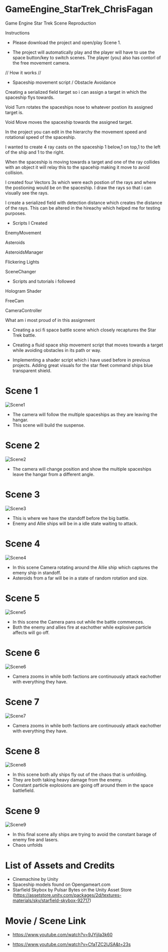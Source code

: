 # GameEngine_StarTrek_ChrisFagan
Game Engine Star Trek Scene Reproduction


Instructions

* Please download the project and open/play Scene 1.

* The project will automatically play and the player will have to use the space button/key to switch scenes. The player (you) also has contorl of the free movement camera. 

// How it works // 

* Spaceship movement script / Obstacle Avoidance 

Creating a serialized field target so i can assign a target in which the spaceship flys towards.

Void Turn rotates the spaceships nose to whatever postion its assigned target is.

Void Move moves the spaceship towards the assigned target.

In the project you can edit in the hierarchy the movement speed and rotational speed of the spaceship.

I wanted to create 4 ray casts on the spaceship
1 below,1 on top,1 to the left of the ship and 1 to the right.

When the spaceship is moving towards a target and one of the ray collides with an object it will relay this to the spacehip making it move to avoid collision.


I created four Vectors 3s which were each postion of the rays and where the postioning would be on the spaceship. 
I draw the rays so that i can visually see the rays. 

I create a serialized field with detection distance which creates the distance of the rays. This can be altered in the hireachy which helped me for testing purposes. 


* Scripts I Created

EnemyMovement

Asteroids

AsteroidsManager

Flickering Lights

SceneChanger

* Scripts and tutorials i followed

Hologram Shader

FreeCam

CameraController


What am i most proud of in this assignment

* Creating a sci fi space battle scene which closely recaptures the Star Trek battle.

* Creating a fluid space ship movement script that moves towards a target while avoiding obstacles in its path or way.

* Implementing a shader script which i have used before in previous projects. Adding  great visuals for the star fleet command ships blue transparent shield. 


Scene 1
=============

![Scene1](https://github.com/cfagan93/GameEngine_StarTrek_ChrisFagan/blob/master/StarTrekStoryBoard/Scene_1.JPG)

* The camera will follow the multiple spaceships as they are leaving the hangar.
* This scene will build the suspense.


Scene 2
=============

![Scene2](https://github.com/cfagan93/GameEngine_StarTrek_ChrisFagan/blob/master/StarTrekStoryBoard/Scene_2.JPG)
* The camera will change position and show the multiple spaceships leave the hangar from a different angle.


Scene 3
=============


![Scene3](https://github.com/cfagan93/GameEngine_StarTrek_ChrisFagan/blob/master/StarTrekStoryBoard/Scene_3.JPG)

* This is where we have the standoff before the big battle.
* Enemy and Allie ships will be in a idle state waiting to attack.


Scene 4
=============

![Scene4](https://github.com/cfagan93/GameEngine_StarTrek_ChrisFagan/blob/master/StarTrekStoryBoard/Scene_4.JPG)

* In this scene Camera rotating around the Allie ship which captures the emeny ship in standoff.
* Asteroids from a far will be in a state of random rotation and size.


Scene 5
=============

![Scene5](https://github.com/cfagan93/GameEngine_StarTrek_ChrisFagan/blob/master/StarTrekStoryBoard/Scene_5.JPG)

* In this scene the Camera pans out while the battle commences.
* Both the enemy and allies fire at eachother while explosive particle affects will go off.



Scene 6
=============

![Scene6](https://github.com/cfagan93/GameEngine_StarTrek_ChrisFagan/blob/master/StarTrekStoryBoard/Scene_6.JPG)


* Camera zooms in while both factions are continuously attack eachother with everything they have.




Scene 7
=============

![Scene7](https://github.com/cfagan93/GameEngine_StarTrek_ChrisFagan/blob/master/StarTrekStoryBoard/Scene_7.JPG)

* Camera zooms in while both factions are continuously attack eachother with everything they have.






Scene 8
=============


![Scene8](https://github.com/cfagan93/GameEngine_StarTrek_ChrisFagan/blob/master/StarTrekStoryBoard/Scene_8.JPG)

* In this scene both ally ships fly out of the chaos that is unfolding.
* They are both taking heavy damage from the enemy.
* Constant particle explosions are going off around them in the space battlefield.



Scene 9
=============

![Scene9](https://github.com/cfagan93/GameEngine_StarTrek_ChrisFagan/blob/master/StarTrekStoryBoard/Scene_9.JPG)

* In this final scene ally ships are trying to avoid the constant barage of enemy fire and lasers.
* Chaos unfolds



List of Assets and Credits
=============

* Cinemachine by Unity
* Spaceship models found on Opengameart.com
* Starfield Skybox by Pulsar Bytes on the Unity Asset Store (https://assetstore.unity.com/packages/2d/textures-materials/sky/starfield-skybox-92717)



Movie / Scene Link 
=============

* https://www.youtube.com/watch?v=9JYjjla3k60

* https://www.youtube.com/watch?v=CfaTZC2IJSA&t=23s
